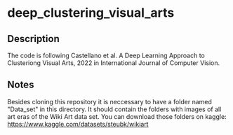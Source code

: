 # deep_clustering_visual_arts

## Description
The code is following Castellano et al. A Deep Learning Approach to Clusteriong Visual Arts, 2022 in International Journal of Computer Vision.

## Notes
Besides cloning this repository it is neccessary to have a folder named "Data_set" in this directory. It should contain the folders with images of all art eras of the Wiki Art data set. You can download those folders on kaggle: https://www.kaggle.com/datasets/steubk/wikiart 


